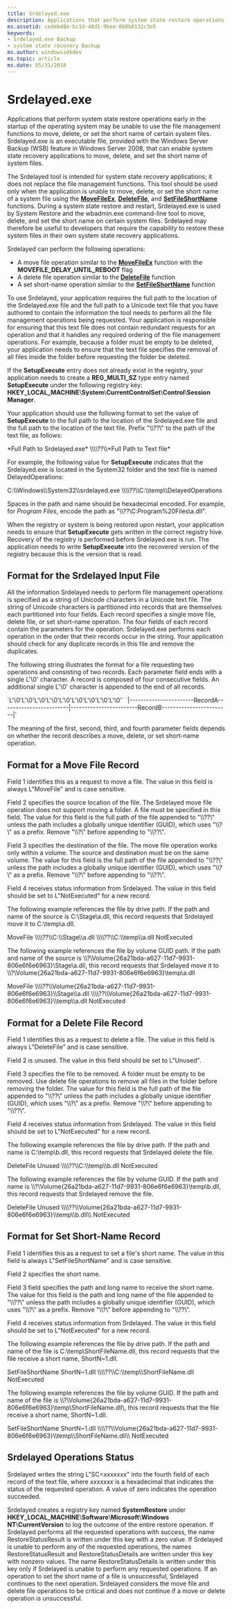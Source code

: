 ```yaml
---
title: Srdelayed.exe
description: Applications that perform system state restore operations early in the startup of the operating system may be unable to use the file management functions to move, delete, or set the short name of certain system files.
ms.assetid: cedeb48e-bc1d-48d1-9bee-0b8b0132c3e5
keywords:
- Srdelayed.exe Backup
- system state recovery Backup
ms.author: windowssdkdev
ms.topic: article
ms.date: 05/31/2018
---
```


# Srdelayed.exe

Applications that perform system state restore operations early in the startup of the operating system may be unable to use the file management functions to move, delete, or set the short name of certain system files. Srdelayed.exe is an executable file, provided with the Windows Server Backup (WSB) feature in Windows Server 2008, that can enable system state recovery applications to move, delete, and set the short name of system files.

The Srdelayed tool is intended for system state recovery applications; it does not replace the file management functions. This tool should be used only when the application is unable to move, delete, or set the short name of a system file using the [**MoveFileEx**](https://msdn.microsoft.com/library/windows/desktop/aa365240), [**DeleteFile**](https://msdn.microsoft.com/library/windows/desktop/aa363915), and [**SetFileShortName**](https://msdn.microsoft.com/library/windows/desktop/aa365543) functions. During a system state restore and restart, Srdelayed.exe is used by System Restore and the wbadmin.exe command-line tool to move, delete, and set the short name on certain system files. Srdelayed may therefore be useful to developers that require the capability to restore these system files in their own system state recovery applications.

Srdelayed can perform the following operations:

-   A move file operation similar to the [**MoveFileEx**](https://msdn.microsoft.com/library/windows/desktop/aa365240) function with the **MOVEFILE\_DELAY\_UNTIL\_REBOOT** flag
-   A delete file operation similar to the [**DeleteFile**](https://msdn.microsoft.com/library/windows/desktop/aa363915) function
-   A set short-name operation similar to the [**SetFileShortName**](https://msdn.microsoft.com/library/windows/desktop/aa365543) function

To use Srdelayed, your application requires the full path to the location of the Srdelayed.exe file and the full path to a Unicode text file that you have authored to contain the information the tool needs to perform all the file management operations being requested. Your application is responsible for ensuring that this text file does not contain redundant requests for an operation and that it handles any required ordering of the file management operations. For example, because a folder must be empty to be deleted, your application needs to ensure that the text file specifies the removal of all files inside the folder before requesting the folder be deleted.

If the **SetupExecute** entry does not already exist in the registry, your application needs to create a **REG\_MULTI\_SZ** type entry named **SetupExecute** under the following registry key: **HKEY\_LOCAL\_MACHINE**\\**System**\\**CurrentControlSet**\\**Control**\\**Session Manager**.

Your application should use the following format to set the value of **SetupExecute** to the full path to the location of the Srdelayed.exe file and the full path to the location of the text file. Prefix "\\\\??\\" to the path of the text file, as follows:

<dl> *Full Path to Srdelayed.exe* \\\\??\\*Full Path to Text file*  
</dl>

For example, the following value for **SetupExecute** indicates that the Srdelayed.exe is located in the System32 folder and the text file is named DelayedOperations:

<dl> C:\\Windows\\System32\\srdelayed.exe \\\\??\\C:\\temp\\DelayedOperations  
</dl>

Spaces in the path and name should be hexadecimal encoded. For example, for *Program Files*, encode the path as "\\\\??\\C:Program%20Files\\a.dll".

When the registry or system is being restored upon restart, your application needs to ensure that **SetupExecute** gets written in the correct registry hive. Recovery of the registry is performed before Srdelayed.exe is run. The application needs to write **SetupExecute** into the recovered version of the registry because this is the version that is read.

## Format for the Srdelayed Input File

All the information Srdelayed needs to perform file management operations is specified as a string of Unicode characters in a Unicode text file. The string of Unicode characters is partitioned into records that are themselves each partitioned into four fields. Each record specifies a single move file, delete file, or set short-name operation. The four fields of each record contain the parameters for the operation. Srdelayed.exe performs each operation in the order that their records occur in the string. Your application should check for any duplicate records in this file and remove the duplicates.

The following string illustrates the format for a file requesting two operations and consisting of two records. Each parameter field ends with a single L'\\0' character. A record is composed of four consecutive fields. An additional single L'\\0' character is appended to the end of all records.

<dl> `<ParamA1>L'\0'<ParamA2>L'\0'<ParamA3>L'\0'<ParamA4>L'\0'<ParamB1>L'\0'<ParamB2>L'\0'<ParamB3>L'\0'<ParamB4>L'\0'L'\0'`  
`|-----------------------RecordA------------------------|------------------------RecordB------------------------|`  
</dl>

The meaning of the first, second, third, and fourth parameter fields depends on whether the record describes a move, delete, or set short-name operation.

## Format for a Move File Record

Field 1 identifies this as a request to move a file. The value in this field is always L"MoveFile" and is case sensitive.

Field 2 specifies the source location of the file. The Srdelayed move file operation does not support moving a folder. A file must be specified in this field. The value for this field is the full path of the file appended to "\\\\??\\" unless the path includes a globally unique identifier (GUID), which uses "\\\\?\\" as a prefix. Remove "\\\\?\\" before appending to "\\\\??\\".

Field 3 specifies the destination of the file. The move file operation works only within a volume. The source and destination must be on the same volume. The value for this field is the full path of the file appended to "\\\\??\\" unless the path includes a globally unique identifier (GUID), which uses "\\\\?\\" as a prefix. Remove "\\\\?\\" before appending to "\\\\??\\".

Field 4 receives status information from Srdelayed. The value in this field should be set to L"NotExecuted" for a new record.

The following example references the file by drive path. If the path and name of the source is C:\\Stage\\a.dll, this record requests that Srdelayed move it to C:\\temp\\a.dll.

<dl> MoveFile \\\\??\\C:\\Stage\\a.dll \\\\??\\C:\\temp\\a.dll NotExecuted  
</dl>

The following example references the file by volume GUID path. If the path and name of the source is \\\\?\\Volume{26a21bda-a627-11d7-9931-806e6f6e6963}\\Stage\\a.dll, this record requests that Srdelayed move it to \\\\?\\Volume{26a21bda-a627-11d7-9931-806e6f6e6963}\\temp\\a.dll

<dl> MoveFile \\\\??\\Volume{26a21bda-a627-11d7-9931-806e6f6e6963}\\Stage\\a.dll \\\\??\\Volume{26a21bda-a627-11d7-9931-806e6f6e6963}\\temp\\a.dll NotExecuted  
</dl>

## Format for a Delete File Record

Field 1 identifies this as a request to delete a file. The value in this field is always L"DeleteFile" and is case sensitive.

Field 2 is unused. The value in this field should be set to L"Unused".

Field 3 specifies the file to be removed. A folder must be empty to be removed. Use delete file operations to remove all files in the folder before removing the folder. The value for this field is the full path of the file appended to "\\\\??\\" unless the path includes a globally unique identifier (GUID), which uses "\\\\?\\" as a prefix. Remove "\\\\?\\" before appending to "\\\\??\\".

Field 4 receives status information from Srdelayed. The value in this field should be set to L"NotExecuted" for a new record.

The following example references the file by drive path. If the path and name is C:\\temp\\b.dll, this record requests that Srdelayed delete the file.

<dl> DeleteFile Unused \\\\??\\C:\\temp\\b.dll NotExecuted  
</dl>

The following example references the file by volume GUID. If the path and name is \\\\?\\Volume{26a21bda-a627-11d7-9931-806e6f6e6963}\\temp\\b.dll, this record requests that Srdelayed remove the file.

<dl> DeleteFile Unused \\\\??\\Volume{26a21bda-a627-11d7-9931-806e6f6e6963}\\temp\\b.dll\\ NotExecuted  
</dl>

## Format for Set Short-Name Record

Field 1 identifies this as a request to set a file's short name. The value in this field is always L"SetFileShortName" and is case sensitive.

Field 2 specifies the short name.

Field 3 field specifies the path and long name to receive the short name. The value for this field is the path and long name of the file appended to "\\\\??\\" unless the path includes a globally unique identifier (GUID), which uses "\\\\?\\" as a prefix. Remove "\\\\?\\" before appending to "\\\\??\\".

Field 4 receives status information from Srdelayed. The value in this field should be set to L"NotExecuted" for a new record.

The following example references the file by drive path. If the path and name of the file is C:\\temp\\ShortFileName.dll, this record requests that the file receive a short name, ShortN~1.dll.

<dl> SetFileShortName ShortN~1.dll \\\\??\\C:\\temp\\ShortFileName.dll NotExecuted  
</dl>

The following example references the file by volume GUID. If the path and name of the file is \\\\?\\Volume{26a21bda-a627-11d7-9931-806e6f6e6963}\\temp\\ShortFileName.dll\\, this record requests that the file receive a short name, ShortN~1.dll.

<dl> SetFileShortName ShortN~1.dll \\\\??\\Volume{26a21bda-a627-11d7-9931-806e6f6e6963}\\temp\\ShortFileName.dll\\ NotExecuted  
</dl>

## Srdelayed Operations Status

Srdelayed writes the string L"SC=*xxxxxxx*" into the fourth field of each record of the text file, where *xxxxxxx* is a hexadecimal that indicates the status of the requested operation. A value of zero indicates the operation succeeded.

Srdelayed creates a registry key named **SystemRestore** under **HKEY\_LOCAL\_MACHINE**\\**Software**\\**Microsoft**\\**Windows NT**\\**CurrentVersion** to log the outcome of the entire restore operation. If Srdelayed performs all the requested operations with success, the name RestoreStatusResult is written under this key with a zero value. If Srdelayed is unable to perform any of the requested operations, the names RestoreStatusResult and RestoreStatusDetails are written under this key with nonzero values. The name RestoreStatusDetails is written under this key only if Srdelayed is unable to perform any requested operations. If an operation to set the short name of a file is unsuccessful, Srdelayed continues to the next operation. Srdelayed considers the move file and delete file operations to be critical and does not continue if a move or delete operation is unsuccessful.

 

 




